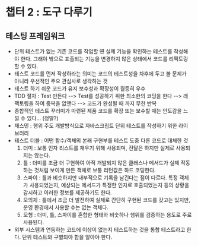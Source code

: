 # 챕터 2 : 도구 다루기

## 테스팅 프레임워크

* 단위 테스트가 없는 기존 코드를 작업할 떈 실제 기능을 확인하는 테스트를 작성해야 한다. 그래야 밖으로 표출되는 기능을 변경하지 않은 상태에서 코드를 리팩토링할 수 있다.
* 테스트 코드를 먼저 작성하라는 의미는 코드의 테스트성을 차후에 두고 볼 문제가 아니라 우선적인 주요 관심사로 생각하는 것
* 테스트 하기 쉬운 코드가 유지 보수성과 확장성이 월등히 우수
* TDD 절차 : Test 만든다 --> Test를 성공하기 위한 최소한의 코딩을 한다 --> 래팩토링을 하여 중복을 없앤다 --> 코드가 완성될 때 까지 무한 반복
* 종합적인 테스트 꾸러미가 마련된 제품 코드를 확장 또는 보수할 때는 안도감을 느낄 수 있다... (정말?)
* 재스민 : 행위 주도 개발방식으로 자바스크립트 단위 테스트를 작성하기 위한 라이브러리
* 테스트 더블 : 어떤 함수/객체의 본래 구현부를 테스트 도중 다른 코드로 대체한 것
  1. 더미 : 보통 인자 리스트를 채우기 위해 사용되며, 전달은 하지만 실제로 사용되지는 않는다.
  2. 틀 : 더미를 조금 더 구현하여 아직 개발되지 않은 클래스나 메서드가 실제 작동하는 것처럼 보이게 만든 객체로 보통 리턴값은 하드 코딩한다.
  3. 스파이 : 틀과 비슷하지만 내부적으로 기록을 남긴다는 점이 다르다. 특정 객체가 사용되었는지, 예상되는 메서드가 특정한 인자로 호출되었는지 등의 상황을 감시하고 이러한 정보를 제공하기도 한다.
  4. 모의체 : 틀에서 조금 더 발전하여 실제로 간단히 구현된 코드를 갖고는 있지만, 운영 환경에서 사용할 수는 없는 객체다.
  5. 모형 : 더미, 틀, 스파이를 혼합한 형태와 비숫하나 행위를 검증하는 용도로 주로 사용된다.
* 외부 시스템과 연동하는 코드에 이상이 없는지 테스트하는 것을 통합 테스트라고 한다. 단위 테스트와 구별되야 함을 알아야 한다.

